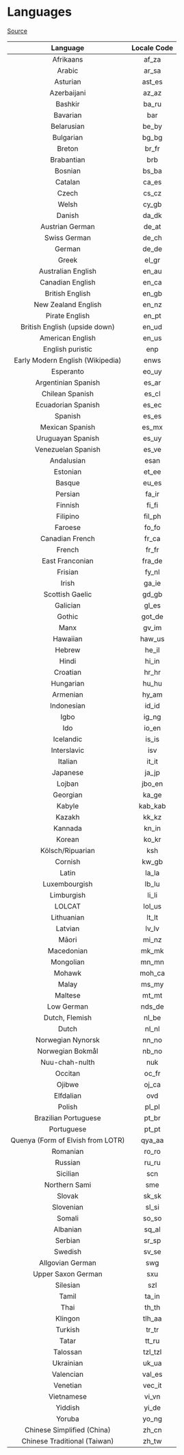 # Languages

[Source](https://minecraft.gamepedia.com/Language)

|              Language              | Locale Code  |
|:----------------------------------:|:------------:|
| Afrikaans                          | af_za        |
| Arabic                             | ar_sa        |
| Asturian                           | ast_es       |
| Azerbaijani                        | az_az        |
| Bashkir                            | ba_ru        |
| Bavarian                           | bar          |
| Belarusian                         | be_by        |
| Bulgarian                          | bg_bg        |
| Breton                             | br_fr        |
| Brabantian                         | brb          |
| Bosnian                            | bs_ba        |
| Catalan                            | ca_es        |
| Czech                              | cs_cz        |
| Welsh                              | cy_gb        |
| Danish                             | da_dk        |
| Austrian German                    | de_at        |
| Swiss German                       | de_ch        |
| German                             | de_de        |
| Greek                              | el_gr        |
| Australian English                 | en_au        |
| Canadian English                   | en_ca        |
| British English                    | en_gb        |
| New Zealand English                | en_nz        |
| Pirate English                     | en_pt        |
| British English (upside down)      | en_ud        |
| American English                   | en_us        |
| English puristic                   | enp          |
| Early Modern English (Wikipedia)   | enws         |
| Esperanto                          | eo_uy        |
| Argentinian Spanish                | es_ar        |
| Chilean Spanish                    | es_cl        |
| Ecuadorian Spanish                 | es_ec        |
| Spanish                            | es_es        |
| Mexican Spanish                    | es_mx        |
| Uruguayan Spanish                  | es_uy        |
| Venezuelan Spanish                 | es_ve        |
| Andalusian                         | esan         |
| Estonian                           | et_ee        |
| Basque                             | eu_es        |
| Persian                            | fa_ir        |
| Finnish                            | fi_fi        |
| Filipino                           | fil_ph       |
| Faroese                            | fo_fo        |
| Canadian French                    | fr_ca        |
| French                             | fr_fr        |
| East Franconian                    | fra_de       |
| Frisian                            | fy_nl        |
| Irish                              | ga_ie        |
| Scottish Gaelic                    | gd_gb        |
| Galician                           | gl_es        |
| Gothic                             | got_de       |
| Manx                               | gv_im        |
| Hawaiian                           | haw_us       |
| Hebrew                             | he_il        |
| Hindi                              | hi_in        |
| Croatian                           | hr_hr        |
| Hungarian                          | hu_hu        |
| Armenian                           | hy_am        |
| Indonesian                         | id_id        |
| Igbo                               | ig_ng        |
| Ido                                | io_en        |
| Icelandic                          | is_is        |
| Interslavic                        | isv          |
| Italian                            | it_it        |
| Japanese                           | ja_jp        |
| Lojban                             | jbo_en       |
| Georgian                           | ka_ge        |
| Kabyle                             | kab_kab      |
| Kazakh                             | kk_kz        |
| Kannada                            | kn_in        |
| Korean                             | ko_kr        |
| Kölsch/Ripuarian                   | ksh          |
| Cornish                            | kw_gb        |
| Latin                              | la_la        |
| Luxembourgish                      | lb_lu        |
| Limburgish                         | li_li        |
| LOLCAT                             | lol_us       |
| Lithuanian                         | lt_lt        |
| Latvian                            | lv_lv        |
| Māori                              | mi_nz        |
| Macedonian                         | mk_mk        |
| Mongolian                          | mn_mn        |
| Mohawk                             | moh_ca       |
| Malay                              | ms_my        |
| Maltese                            | mt_mt        |
| Low German                         | nds_de       |
| Dutch, Flemish                     | nl_be        |
| Dutch                              | nl_nl        |
| Norwegian Nynorsk                  | nn_no        |
| Norwegian Bokmål                   | nb_no        |
| Nuu-chah-nulth                     | nuk          |
| Occitan                            | oc_fr        |
| Ojibwe                             | oj_ca        |
| Elfdalian                          | ovd          |
| Polish                             | pl_pl        |
| Brazilian Portuguese               | pt_br        |
| Portuguese                         | pt_pt        |
| Quenya (Form of Elvish from LOTR)  | qya_aa       |
| Romanian                           | ro_ro        |
| Russian                            | ru_ru        |
| Sicilian                           | scn          |
| Northern Sami                      | sme          |
| Slovak                             | sk_sk        |
| Slovenian                          | sl_si        |
| Somali                             | so_so        |
| Albanian                           | sq_al        |
| Serbian                            | sr_sp        |
| Swedish                            | sv_se        |
| Allgovian German                   | swg          |
| Upper Saxon German                 | sxu          |
| Silesian                           | szl          |
| Tamil                              | ta_in        |
| Thai                               | th_th        |
| Klingon                            | tlh_aa       |
| Turkish                            | tr_tr        |
| Tatar                              | tt_ru        |
| Talossan                           | tzl_tzl      |
| Ukrainian                          | uk_ua        |
| Valencian                          | val_es       |
| Venetian                           | vec_it       |
| Vietnamese                         | vi_vn        |
| Yiddish                            | yi_de        |
| Yoruba                             | yo_ng        |
| Chinese Simplified (China)         | zh_cn        |
| Chinese Traditional (Taiwan)       | zh_tw        |
